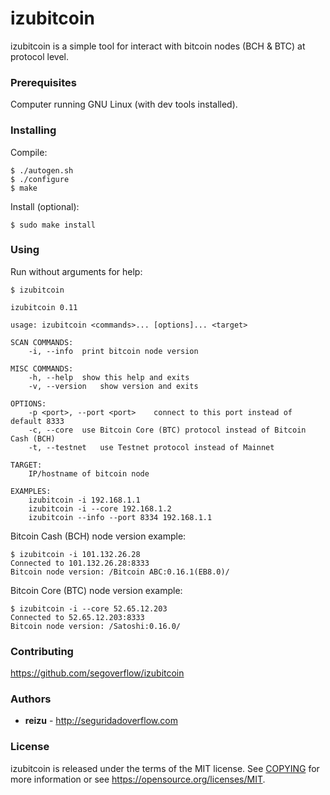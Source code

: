 # izubitcoin

izubitcoin is a simple tool for interact with bitcoin nodes (BCH & BTC) at protocol level.

### Prerequisites

Computer running GNU Linux (with dev tools installed).

### Installing

Compile:
```
$ ./autogen.sh
$ ./configure
$ make
```

Install (optional):

```
$ sudo make install
```

### Using

Run without arguments for help:

```
$ izubitcoin

izubitcoin 0.11

usage: izubitcoin <commands>... [options]... <target>

SCAN COMMANDS:
	-i, --info	print bitcoin node version

MISC COMMANDS:
	-h, --help	show this help and exits
	-v, --version	show version and exits

OPTIONS:
	-p <port>, --port <port>	connect to this port instead of default 8333
	-c, --core	use Bitcoin Core (BTC) protocol instead of Bitcoin Cash (BCH)
	-t, --testnet	use Testnet protocol instead of Mainnet

TARGET:
	IP/hostname of bitcoin node

EXAMPLES:
	izubitcoin -i 192.168.1.1
	izubitcoin -i --core 192.168.1.2
	izubitcoin --info --port 8334 192.168.1.1

```

Bitcoin Cash (BCH) node version example:

```
$ izubitcoin -i 101.132.26.28
Connected to 101.132.26.28:8333
Bitcoin node version: /Bitcoin ABC:0.16.1(EB8.0)/
```

Bitcoin Core (BTC) node version example:

```
$ izubitcoin -i --core 52.65.12.203
Connected to 52.65.12.203:8333
Bitcoin node version: /Satoshi:0.16.0/
```

### Contributing

https://github.com/segoverflow/izubitcoin

### Authors

* **reizu** - http://seguridadoverflow.com

### License

izubitcoin is released under the terms of the MIT license. See [COPYING](COPYING) for more
information or see https://opensource.org/licenses/MIT.
